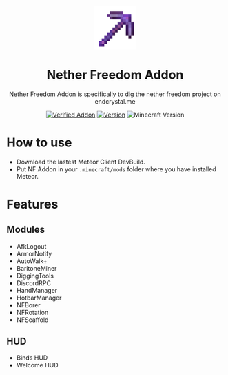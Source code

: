 <div align="center">
  <!-- Logo and Title -->
  <img src="/src/main/resources/assets/icon.png" alt="logo" width="20%"/>
  <h1>Nether Freedom Addon</h1>
  <p>Nether Freedom Addon is specifically to dig the nether freedom project on endcrystal.me</p>

  <!-- Fancy badges -->
  <a href="https://anticope.pages.dev/addons"><img src="https://img.shields.io/badge/Verified%20Addon-Not Yet :(-blueviolet" alt="Verified Addon"></a>
  <a href="https://github.com/PoopenfartenDevelopment/NetherFreedom-Addon/releases"><img src="https://img.shields.io/badge/Version-v1.4-blueviolet" alt="Version"></a>
  <img src="https://img.shields.io/badge/Minecraft%20Version-1.20.2-blueviolet" alt="Minecraft Version">
</div>

# How to use
- Download the lastest Meteor Client DevBuild.
- Put NF Addon in your `.minecraft/mods` folder where you have installed Meteor.

# Features
## Modules
- AfkLogout
- ArmorNotify
- AutoWalk+
- BaritoneMiner
- DiggingTools
- DiscordRPC
- HandManager
- HotbarManager
- NFBorer
- NFRotation
- NFScaffold

## HUD
- Binds HUD
- Welcome HUD
